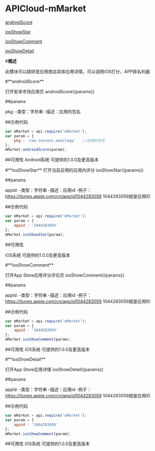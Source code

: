 # APICloud-mMarket

<div class="outline">
    
[androidScore](#a0)

[iosShowStar](#a1)

[iosShowComment](#a2)

[iosShowDetail](#a3)

</div>

#**概述**

此模块可以跳转至应用商店具体应用详情，可以调用iOS打分，APP排名利器

<div id="a0"></div>
#**androidScore**

打开安卓市场应用页
androidScore({params})

##params

pkg:
-类型：字符串
-描述：应用的包名

##示例代码

```js
var mMarket = api.require('mMarket');
var param = {
    pkg : 'com.tencent.mobileqq'   //应用的包名
};
mMarket.androidScore(param);
```

##可用性
Android系统
可提供的1.0.0及更高版本

<div id="a1"></div>
#**iosShowStar**
打开当前应用的应用内评分
iosShowStar({params})

##params

appid:
-类型：字符串
-描述：应用id
-例子：https://itunes.apple.com/cn/app/id1044283059   1044283059就是应用ID


##示例代码

```js
var mMarket = api.require('mMarket');
var param = {
    appid : '1044283059'
};
mMarket.iosShowStar(param);
```

##可用性

iOS系统
可提供的1.0.0及更高版本

<div id="a2"></div>
#**iosShowComment**

打开App Store应用评分评论页
iosShowComment({params})

##params

appid:
-类型：字符串
-描述：应用id
-例子：https://itunes.apple.com/cn/app/id1044283059   1044283059就是应用ID


##示例代码

```js
var mMarket = api.require('mMarket');
var param = {
    appid : '1044283059'
};
mMarket.iosShowComment(param);
```

##可用性
iOS系统
可提供的1.0.0及更高版本


<div id="a3"></div>
#**iosShowDetail**

打开App Store应用详情
iosShowDetail({params})

##params

appid:
-类型：字符串
-描述：应用id
-例子：https://itunes.apple.com/cn/app/id1044283059   1044283059就是应用ID


##示例代码

```js
var mMarket = api.require('mMarket');
var param = {
    appid : '1044283059'
};
mMarket.iosShowComment(param);
```

##可用性
iOS系统
可提供的1.0.0及更高版本
